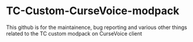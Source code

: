 # TC-Custom-CurseVoice-modpack
This github is for the maintainence, bug reporting and various other things related to the TC custom modpack on CurseVoice client

